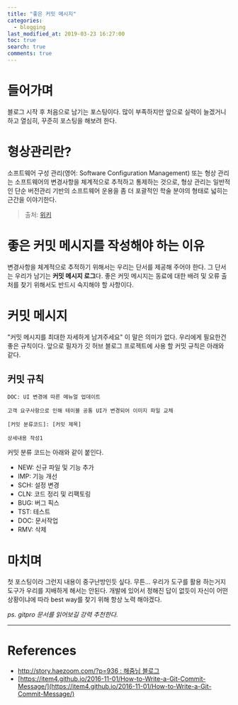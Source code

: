 ```yaml
---
title: "좋은 커밋 메시지"
categories: 
  - blogging
last_modified_at: 2019-03-23 16:27:00
toc: true
search: true
comments: true
---
```


# 들어가며
블로그 시작 후 처음으로 남기는 포스팅이다. 많이 부족하지만 앞으로 실력이 늘겠거니 하고 열심히, 꾸준히 포스팅을 해보려 한다.

# 형상관리란?
소프트웨어 구성 관리(영어: Software Configuration Management) 또는 형상 관리는 소프트웨어의 변경사항을 체계적으로 추적하고 통제하는 것으로, 형상 관리는 일반적인 단순 버전관리 기반의 소프트웨어 운용을 좀 더 포괄적인 학술 분야의 형태로 넓히는 근간을 이야기한다.

> 출처: [위키](https://ko.wikipedia.org/wiki/%EA%B5%AC%EC%84%B1_%EA%B4%80%EB%A6%AC)

# 좋은 커밋 메시지를 작성해야 하는 이유
변경사항을 체계적으로 추적하기 위해서는 우리는 단서를 제공해 주어야 한다. 그 단서는 우리가 남기는 **커밋 메시지 로그**다. 좋은 커밋 메시지는 동료에 대한 배려 및 오류 출처를 찾기 위해서도 반드시 숙지해야 할 사항이다.

# 커밋 메시지
"커밋 메시지를 최대한 자세하게 남겨주세요" 이 말은 의미가 없다. 우리에게 필요한건 좋은 규칙이다.
앞으로 필자가 깃 허브 블로그 프로젝트에 사용 할 커밋 규칙은 아래와 같다.

## 커밋 규칙
~~~
DOC: UI 변경에 따른 메뉴얼 업데이트

고객 요구사항으로 인해 테이블 공통 UI가 변경되어 이미지 파일 교체
~~~
~~~
[커밋 분류코드]: [커밋 제목]

상세내용 작성1
~~~

커밋 분류 코드는 아래와 같이 붙인다.
* NEW: 신규 파일 및 기능 추가
* IMP: 기능 개선
* SCH: 설정 변경
* CLN: 코드 정리 및 리팩토링
* BUG: 버그 픽스
* TST: 테스트
* DOC: 문서작업
* RMV: 삭제

# 마치며
첫 포스팅이라 그런지 내용이 중구난방인듯 싶다. 무튼... 우리가 도구를 활용 하는거지 도구가 우리를 지배하게 해서는 안된다. 개발에 있어서 정해진 답이 없듯이 자신이 어떤 상황이냐에 따라 best way를 찾기 위해 항상 노력 해야겠다.

*ps. gitpro 문서를 읽어보길 강력 추천한다.*

---
# References
* [http://story.haezoom.com/?p=936 : 해줌님 블로그](http://story.haezoom.com/?p=936)
* [https://item4.github.io/2016-11-01/How-to-Write-a-Git-Commit-Message/](https://item4.github.io/2016-11-01/How-to-Write-a-Git-Commit-Message/)